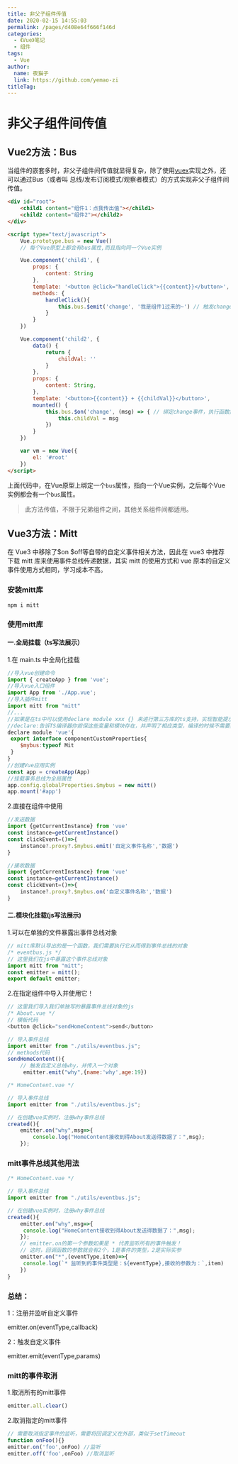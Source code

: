 ```yaml
---
title: 非父子组件传值
date: 2020-02-15 14:55:03
permalink: /pages/d408e64f666f146d
categories: 
  - 《Vue》笔记
  - 组件
tags: 
  - Vue
author: 
  name: 夜猫子
  link: https://github.com/yemao-zi
titleTag: 
---
```

# 非父子组件间传值

## Vue2方法：Bus

当组件的嵌套多时，非父子组件间传值就显得复杂，除了使用[vuex](https://vuex.vuejs.org/zh/)实现之外，还可以通过Bus（或者叫 总线/发布订阅模式/观察者模式）的方式实现非父子组件间传值。

<!-- more -->

<div id="root">
		<child1 content="组件1：点我传出值"></child1>
		<child2 content="组件2"></child2>
	</div>

```html
<div id="root">
    <child1 content="组件1：点我传出值"></child1>
    <child2 content="组件2"></child2>
</div>

<script type="text/javascript">
	Vue.prototype.bus = new Vue()
	// 每个Vue原型上都会有bus属性,而且指向同一个Vue实例

	Vue.component('child1', {
		props: {
			content: String
		},
		template: '<button @click="handleClick">{{content}}</button>',
		methods: {
			handleClick(){
				this.bus.$emit('change', '我是组件1过来的~') // 触发change事件，传出值
			}
		}
	})

	Vue.component('child2', {
		data() {
			return {
				childVal: ''
			}
		},
		props: {
			content: String,
		},
		template: '<button>{{content}} + {{childVal}}</button>',
		mounted() {
			this.bus.$on('change', (msg) => { // 绑定change事件，执行函数接收值
				this.childVal = msg
			})
		}
	})

	var vm = new Vue({
		el: '#root'
	})
</script>
```
上面代码中，在Vue原型上绑定一个`bus`属性，指向一个Vue实例，之后每个Vue实例都会有一个`bus`属性。

> 此方法传值，不限于兄弟组件之间，其他关系组件间都适用。

## Vue3方法：Mitt
在 Vue3 中移除了$on $off等自带的自定义事件相关方法，因此在 vue3 中推荐下载 mitt 库来使用事件总线传递数据，其实 mitt 的使用方式和 vue 原本的自定义事件使用方式相同，学习成本不高。

### 安装mitt库
``` 
npm i mitt
```
### 使用mitt库
#### 一.全局挂载（ts写法展示）
1.在 main.ts 中全局化挂载
```js
//导入vue创建命令
import { createApp } from 'vue';
//导入vue入口组件
import App from './App.vue';
//导入插件mitt
import mitt from "mitt"
//...
//如果是在ts中可以使用declare module xxx {} 来进行第三方库的ts支持，实现智能提示
//declare:告诉TS编译器你担保这些变量和模块存在，并声明了相应类型，编译的时候不需要提示错误
declare module 'vue'{
 export interface componentCustomProperties{
	$mybus:typeof Mit
 }
}
//创建Vue应用实例
const app = createApp(App)
//挂载事务总线为全局属性
app.config.globalProperties.$mybus = new mitt()
app.mount('#app')
```
2.直接在组件中使用
```js
//发送数据
import {getCurrentInstance} from 'vue'
const instance=getCurrentInstance()
const clickEvent=()=>{
	instance?.proxy?.$mybus.emit('自定义事件名称','数据')
}
```

```js
//接收数据
import {getCurrentInstance} from 'vue'
const instance=getCurrentInstance()
const clickEvent=()=>{
	instance?.proxy?.$mybus.on('自定义事件名称','数据')
}
```

#### 二.模块化挂载(js写法展示)
1.可以在单独的文件暴露出事件总线对象
``` js
// mitt库默认导出的是一个函数，我们需要执行它从而得到事件总线的对象
/* eventbus.js */
// 这里我们在js中暴露这个事件总线对象
import mitt from "mitt";
const emitter = mitt();
export default emitter;
```
2.在指定组件中导入并使用它！
```js
// 这里我们导入我们单独写的暴露事件总线对象的js
/* About.vue */
// 模板代码
<button @click="sendHomeContent">send</button>  

// 导入事件总线
import emitter from "./utils/eventbus.js";  
// methods代码
sendHomeContent(){
    // 触发自定义总线why，并传入一个对象
     emitter.emit("why",{name:'why',age:19})
```
```js
/* HomeContent.vue */

// 导入事件总线
import emitter from "./utils/eventbus.js";

// 在创建vue实例时，注册why事件总线
created(){
    emitter.on("why",msg=>{
        console.log("HomeContent接收到得About发送得数据了：",msg);
    });
```

### mitt事件总线其他用法
```js
/* HomeContent.vue */

// 导入事件总线
import emitter from "./utils/eventbus.js";

// 在创建vue实例时，注册why事件总线
created(){
    emitter.on("why",msg=>{
     console.log("HomeContent接收到得About发送得数据了：",msg);
    });
    // emitter.on的第一个参数如果是 * 代表监听所有的事件触发！
    // 这时，回调函数的参数就会有2个，1是事件的类型，2是实际实参
    emitter.on("*",(eventType,item)=>{
     console.log(`* 监听到的事件类型是：${eventType},接收的参数为：`,item)
    })
}
```
### 总结：

1：注册并监听自定义事件

emitter.on(eventType,callback)

2：触发自定义事件

emitter.emit(eventType,params)

### mitt的事件取消
1.取消所有的mitt事件
```js
emitter.all.clear()
```
2.取消指定的mitt事件
```js
// 需要取消指定事件的监听，需要将回调定义在外部，类似于setTimeout
function onFoo(){}
emitter.on('foo',onFoo) //监听
emitter.off('foo',onFoo) //取消监听
```
